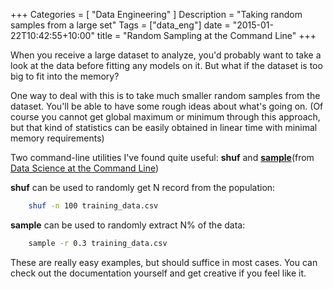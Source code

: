 +++
Categories = [ "Data Engineering" ]
Description = "Taking random samples from a large set"
Tags = ["data_eng"]
date = "2015-01-22T10:42:55+10:00"
title = "Random Sampling at the Command Line"
+++

When you receive a large dataset to analyze, you'd probably want to take a look at the data before fitting any models on it. But what if the dataset is too big to fit into the memory?

One way to deal with this is to take much smaller random samples from the dataset. You'll be able to have some rough ideas about what's going on. (Of course you cannot get global maximum or minimum through this approach, but that kind of statistics can be easily obtained in linear time with minimal memory requirements)

Two command-line utilities I've found quite useful: **shuf** and **[sample](https://github.com/jeroenjanssens/data-science-at-the-command-line/blob/master/tools/sample)**(from [Data Science at the Command Line](http://datascienceatthecommandline.com/))

**shuf** can be used to randomly get N record from the population:

```bash
    shuf -n 100 training_data.csv
```
**sample** can be used to randomly extract N% of the data:

```bash
    sample -r 0.3 training_data.csv
```
These are really easy examples, but should suffice in most cases. You can check out the documentation yourself and get creative if you feel like it.
